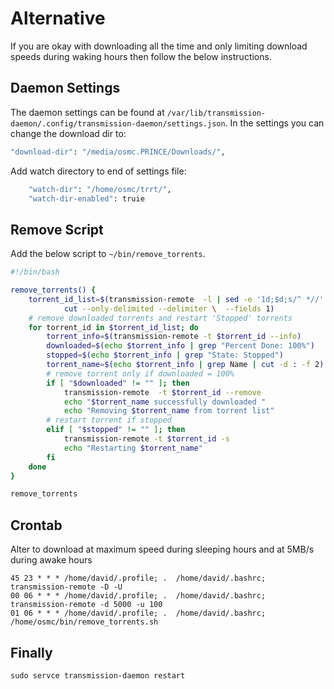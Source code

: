 # Alternative
If you are okay with downloading all the time and only limiting download speeds during waking hours then follow the below instructions.

## Daemon Settings
The daemon settings can be found at `/var/lib/transmission-daemon/.config/transmission-daemon/settings.json`.
In the settings you can change the download dir to: 
```bash
"download-dir": "/media/osmc.PRINCE/Downloads/",
```
Add watch directory to end of settings file:
```bash
    "watch-dir": "/home/osmc/trrt/",
    "watch-dir-enabled": truie
```
## Remove Script
Add the below script to `~/bin/remove_torrents`.
```bash
#!/bin/bash

remove_torrents() {
	torrent_id_list=$(transmission-remote  -l | sed -e '1d;$d;s/^ *//' | \
			cut --only-delimited --delimiter \  --fields 1)
	# remove downloaded torrents and restart 'Stopped' torrents
	for torrent_id in $torrent_id_list; do
		torrent_info=$(transmission-remote -t $torrent_id --info)
		downloaded=$(echo $torrent_info | grep "Percent Done: 100%")
		stopped=$(echo $torrent_info | grep "State: Stopped")
		torrent_name=$(echo $torrent_info | grep Name | cut -d : -f 2)
		# remove torrent only if downloaded = 100%
		if [ "$downloaded" != "" ]; then
			transmission-remote  -t $torrent_id --remove
			echo "$torrent_name successfully downloaded "
			echo "Removing $torrent_name from torrent list"
		# restart torrent if stopped
		elif [ "$stopped" != "" ]; then
			transmission-remote -t $torrent_id -s
			echo "Restarting $torrent_name"
		fi
	done
}

remove_torrents
```

## Crontab
Alter to download at maximum speed during sleeping hours and at 5MB/s during awake hours
```
45 23 * * * /home/david/.profile; .  /home/david/.bashrc; transmission-remote -D -U
00 06 * * * /home/david/.profile; .  /home/david/.bashrc; transmission-remote -d 5000 -u 100
01 06 * * * /home/david/.profile; .  /home/david/.bashrc; /home/osmc/bin/remove_torrents.sh
```

## Finally
`sudo servce transmission-daemon restart`
